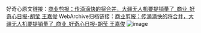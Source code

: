 好奇心原文链接：[商业剪报：传滴滴快的将合并，大疆无人机要提销量了_商业_好奇心日报-胡莹 王嘉俊](https://www.qdaily.com/articles/6188.html)
WebArchive归档链接：[商业剪报：传滴滴快的将合并，大疆无人机要提销量了_商业_好奇心日报-胡莹 王嘉俊](http://web.archive.org/web/20190623170108/https://www.qdaily.com/articles/6188.html)
![image](http://ww3.sinaimg.cn/large/007d5XDply1g3w9n9g4vtj30u047jqv5)